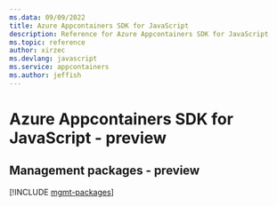 ```yaml
---
ms.data: 09/09/2022
title: Azure Appcontainers SDK for JavaScript
description: Reference for Azure Appcontainers SDK for JavaScript
ms.topic: reference
author: xirzec
ms.devlang: javascript
ms.service: appcontainers
ms.author: jeffish
---
```

# Azure Appcontainers SDK for JavaScript - preview

## Management packages - preview
[!INCLUDE [mgmt-packages](appcontainers-mgmt-index.md)]
